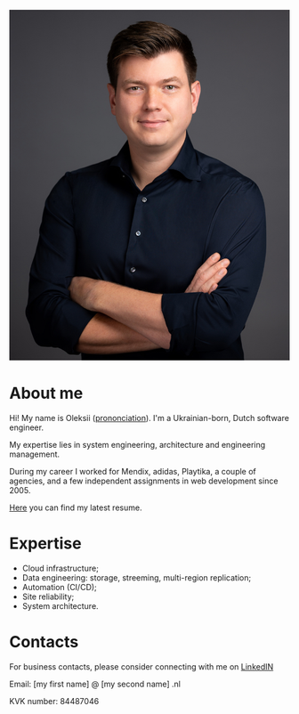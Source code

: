 ![photo!](./myphoto.jpg "Photo")

# About me
Hi! My name is Oleksii ([prononciation](./oleksii.m4a)). I'm a Ukrainian-born, Dutch software engineer.

My expertise lies in system engineering, architecture and engineering management.

During my career I worked for Mendix, adidas, Playtika, a couple of agencies, and a few independent assignments in web development since 2005.

[Here](https://docs.google.com/document/d/1RuBtL7zC8sYUCUrDFwRtMSBBG8Qx21v27SDtXDhzE-Q/view) you can find my latest resume.

# Expertise
- Cloud infrastructure;
- Data engineering: storage, streeming, multi-region replication;
- Automation (CI/CD);
- Site reliability;
- System architecture.

# Contacts
For business contacts, please consider connecting with me on [LinkedIN](https://www.linkedin.com/in/nekgasov/)

Email: [my first name] @ [my second name] .nl

KVK number: 84487046
